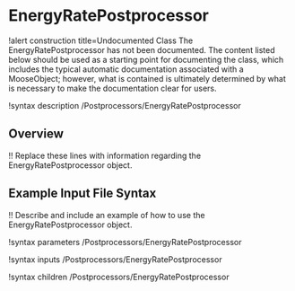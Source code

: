 # EnergyRatePostprocessor

!alert construction title=Undocumented Class
The EnergyRatePostprocessor has not been documented. The content listed below should be used as a starting point for
documenting the class, which includes the typical automatic documentation associated with a
MooseObject; however, what is contained is ultimately determined by what is necessary to make the
documentation clear for users.

!syntax description /Postprocessors/EnergyRatePostprocessor

## Overview

!! Replace these lines with information regarding the EnergyRatePostprocessor object.

## Example Input File Syntax

!! Describe and include an example of how to use the EnergyRatePostprocessor object.

!syntax parameters /Postprocessors/EnergyRatePostprocessor

!syntax inputs /Postprocessors/EnergyRatePostprocessor

!syntax children /Postprocessors/EnergyRatePostprocessor
